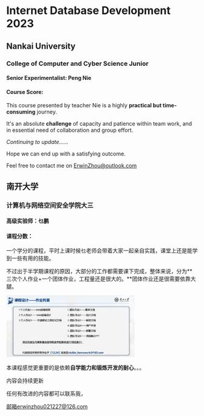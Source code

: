 #  Internet Database Development 2023
## Nankai University
###  College of Computer and Cyber Science Junior
#### Senior Experimentalist: Peng Nie

#### Course Score:

This course presented by teacher Nie is a highly **practical but time-consuming** journey.

It's an absolute **challenge** of capacity and patience within team work, and in essential need of collaboration and group effort. 

*Continuing to update......*

Hope we can end up with a satisfying outcome.

Feel free to contact me on ErwinZhou@outlook.com







## 南开大学

### 计算机与网络空间安全学院大三

#### 高级实验师：乜鹏

#### 课程分数：

一个学分的课程，平时上课时候乜老师会带着大家一起亲自实践，课堂上还是能学到一些有用的技能。

不过出于半学期课程的原因，大部分的工作都需要课下完成，整体来说，分为**三次个人作业+一个团体作业，工程量还是很大的。**团体作业还是很需要依靠大腿。

<img src="img/NetWork Database Summary.png" alt="NetWork Database Summary" style="zoom: 33%;" />

本课程感觉更重要的是依赖**自学能力和锻炼开发的耐心**。。。

内容会持续更新

任何有改进的内容都可以联系我，

邮箱erwinzhou021227@126.com